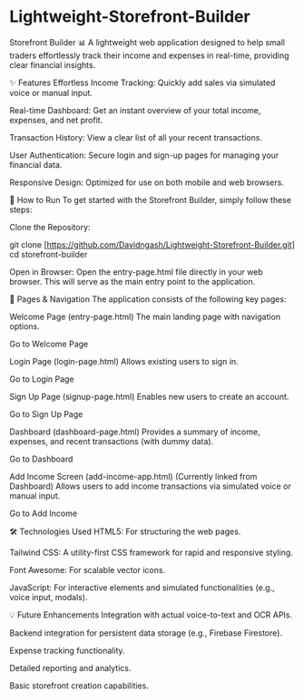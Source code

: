 # Lightweight-Storefront-Builder
Storefront Builder 📊
A lightweight web application designed to help small traders effortlessly track their income and expenses in real-time, providing clear financial insights.

✨ Features
Effortless Income Tracking: Quickly add sales via simulated voice or manual input.

Real-time Dashboard: Get an instant overview of your total income, expenses, and net profit.

Transaction History: View a clear list of all your recent transactions.

User Authentication: Secure login and sign-up pages for managing your financial data.

Responsive Design: Optimized for use on both mobile and web browsers.

🚀 How to Run
To get started with the Storefront Builder, simply follow these steps:

Clone the Repository:

git clone [https://github.com/Davidngash/Lightweight-Storefront-Builder.git]
cd storefront-builder

Open in Browser:
Open the entry-page.html file directly in your web browser. This will serve as the main entry point to the application.

📄 Pages & Navigation
The application consists of the following key pages:

Welcome Page (entry-page.html)
The main landing page with navigation options.


  Go to Welcome Page

Login Page (login-page.html)
Allows existing users to sign in.


  Go to Login Page

Sign Up Page (signup-page.html)
Enables new users to create an account.


  Go to Sign Up Page

Dashboard (dashboard-page.html)
Provides a summary of income, expenses, and recent transactions (with dummy data).


  Go to Dashboard

Add Income Screen (add-income-app.html)
(Currently linked from Dashboard) Allows users to add income transactions via simulated voice or manual input.


  Go to Add Income

🛠️ Technologies Used
HTML5: For structuring the web pages.

Tailwind CSS: A utility-first CSS framework for rapid and responsive styling.

Font Awesome: For scalable vector icons.

JavaScript: For interactive elements and simulated functionalities (e.g., voice input, modals).

💡 Future Enhancements
Integration with actual voice-to-text and OCR APIs.

Backend integration for persistent data storage (e.g., Firebase Firestore).

Expense tracking functionality.

Detailed reporting and analytics.

Basic storefront creation capabilities.